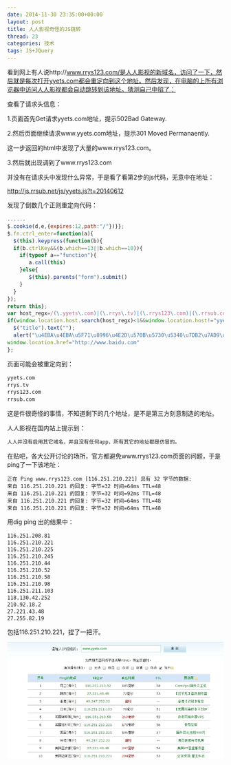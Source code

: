 ```yaml
---
date: 2014-11-30 23:35:00+00:00
layout: post
title: 人人影视奇怪的JS跳转
thread: 23
categories: 技术
tags: JS+JQuery
---
```


看到网上有人说http://www.rrys123.com/是人人影视的新域名，访问了一下，然后就是每次打开yyets.com都会重定向到这个地址。然后发现，在电脑的上所有浏览器中访问人人影视都会自动跳转到该地址。猜测自己中招了：

查看了请求头信息：

1.页面首先Get请求yyets.com地址，提示502Bad Gateway.

2.然后页面继续请求www.yyets.com地址，提示301 Moved Permanaently.

这一步返回的html中发现了大量的www.rrys123.com。

3.然后就出现调到了www.rrys123.com

并没有在请求头中发现什么异常，于是看了看第2步的js代码，无意中在地址：

http://js.rrsub.net/js/yyets.js?t=20140612

发现了倒数几个正则重定向代码：

```js
......
$.cookie(d,e,{expires:12,path:"/"})}};
$.fn.ctrl_enter=function(a){
  $(this).keypress(function(b){
  if(b.ctrlKey&&(b.which==13||b.which==10)){
    if(typeof a=="function"){
       a.call(this)
    }else{
       $(this).parents("form").submit()
    }
  }
});
return this};
var host_regx=/(\.yyets\.com)|(\.rrys\.tv)|(\.rrys123\.com)|(\.rrsub.com)$/i;
if(window.location.host.search(host_regx)<1&&window.location.host!="yyets.com"){
  $("title").text("");
  alert("\u4EBA\u4EBA\u5F71\u8996\u4E2D\u570B\u5730\u5340\u7DB2\u7AD9\u6B63\u5F0F\u95DC\u9589\uFF01\u8ACB\u4E0D\u8981\u4EE5\u4EFB\u4F55\u5F62\u5F0F\u507D\u9020\u4EBA\u4EBA\u5F71\u8996\u7DB2\u7AD9\u3002\u6211\u5011\u7684\u552F\u4E00\u7DB2\u5740\u662F\uFF1Awww.yyets.com\uFF0C\u611F\u8C22\u4F60\u7684\u652F\u6301\uFF01");
window.location.href="http://www.baidu.com"
};
```
页面可能会被重定向到：

```html
yyets.com
rrys.tv
rrys123.com
rrsub.com
```

这是件很奇怪的事情，不知道剩下的几个地址，是不是第三方刻意制造的地址。

人人影视在国内站上提示到：

```html
人人并没有启用其它域名，并且没有任何app，所有其它的地址都是仿冒的。
```

在贴吧，各大公开讨论的场所，官方都避免www.rrys123.com页面的问题，于是ping了一下该地址：

```shell
正在 Ping www.rrys123.com [116.251.210.221] 具有 32 字节的数据:
来自 116.251.210.221 的回复: 字节=32 时间=64ms TTL=48
来自 116.251.210.221 的回复: 字节=32 时间=92ms TTL=48
来自 116.251.210.221 的回复: 字节=32 时间=64ms TTL=48
来自 116.251.210.221 的回复: 字节=32 时间=64ms TTL=48
```

用dig ping 出的结果中：
```shell
116.251.208.81
116.251.210.221
116.251.210.225
116.251.210.245
116.251.210.44
116.251.210.52
116.251.210.58
116.251.210.98
116.251.211.103
118.130.42.252
210.92.18.2
27.221.43.48
27.255.82.19
```

包括116.251.210.221，捏了一把汗。

![yyets-strange-redirect-js](../assets/img/2014113001.jpg)


